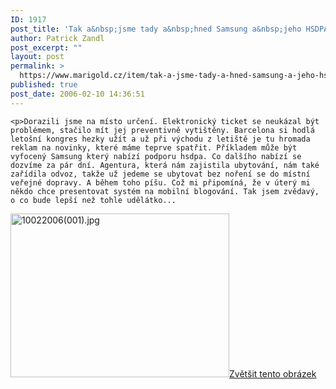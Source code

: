 ```yaml
---
ID: 1917
post_title: 'Tak a&nbsp;jsme tady a&nbsp;hned Samsung a&nbsp;jeho HSDPA'
author: Patrick Zandl
post_excerpt: ""
layout: post
permalink: >
  https://www.marigold.cz/item/tak-a-jsme-tady-a-hned-samsung-a-jeho-hsdpa
published: true
post_date: 2006-02-10 14:36:51
---
```

	<p>Dorazili jsme na místo určení. Elektronický ticket se neukázal být problémem, stačilo mít jej preventivně vytištěny. Barcelona si hodlá letošní kongres hezky užít a už při východu z letiště je tu hromada reklam na novinky, které máme teprve spatřit. Příkladem může být vyfocený Samsung který nabízí podporu hsdpa. Co dalšího nabízí se dozvíme za pár dní. Agentura, která nám zajistila ubytování, nám také zařídila odvoz, takže už jedeme se ubytovat bez noření se do místní veřejné dopravy. A během toho píšu. Což mi připomíná, že v úterý mi někdo chce presentovat systém na mobilní blogování. Tak jsem zvědavý, o co bude lepší než tohle udělátko...
</p><div class="box"><img src="/wp-content/uploads/1/thumb-920977314.jpg" alt="10022006(001).jpg" width="350" height="262" /><a href="/wp-content/uploads/1/mms-920977314.jpg" title="Zvětšit tento obrázek" onclick="window.open('/wp-content/1/mms-920977314.jpg','Zvětšit tento obrázek','width=1280,height=960,directories=no,location=no,menubar=no,scrollbars=no,status=no,toolbar=no,resizable=no');return false">Zvětšit tento obrázek</a></div>